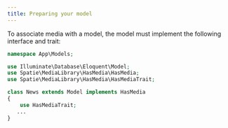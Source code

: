 ```yaml
---
title: Preparing your model
---
```


To associate media with a model, the model must implement the following interface and trait:

```php
namespace App\Models;

use Illuminate\Database\Eloquent\Model;
use Spatie\MediaLibrary\HasMedia\HasMedia;
use Spatie\MediaLibrary\HasMedia\HasMediaTrait;

class News extends Model implements HasMedia
{
    use HasMediaTrait;
   ...
}
```
